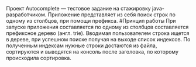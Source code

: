 Проект Autocomplete — тестовое задание на стажировку java-разработчиком. Приложение представляет из себя поиск строк по одному из столбцов, при помощи префикса.
#Принцип работы
  При запуске приложения составляется по одному из столбцов составляется префиксное дерево (англ. trie). Вводимая пользователем строка ищется в дереве, при успешном поиске получая на выходе список индексов. По полученным индексам нужные строки достаются из файла, сортируются и выводятся на консоль после заголовка, по которому происходила сортировка.
